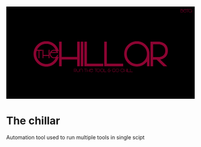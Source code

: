 ![alt text](https://github.com/maketheworldsecure/Thechillar/blob/main/chillarlogo.jpg)
# The chillar
Automation tool used to run multiple tools in single scipt


